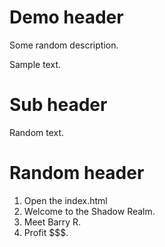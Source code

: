 # Demo header

Some random description.

Sample text.

# Sub header

Random text.

# Random header

1. Open the index.html
2. Welcome to the Shadow Realm.
3. Meet Barry R.
4. Profit $$$.
